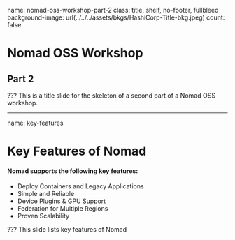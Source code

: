 name: nomad-oss-workshop-part-2
class: title, shelf, no-footer, fullbleed
background-image: url(../../../assets/bkgs/HashiCorp-Title-bkg.jpeg)
count: false

# Nomad OSS Workshop
## Part 2

???
This is a title slide for the skeleton of a second part of a Nomad OSS workshop.

---
name: key-features
# Key Features of Nomad
#### Nomad supports the following key features:
* Deploy Containers and Legacy Applications
* Simple and Reliable
* Device Plugins & GPU Support
* Federation for Multiple Regions
* Proven Scalability

???
This slide lists key features of Nomad
